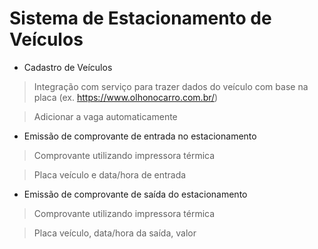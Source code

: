 # Sistema de Estacionamento de Veículos

* Cadastro de Veículos

> Integração com serviço para trazer dados do veículo com base na placa (ex. https://www.olhonocarro.com.br/)

> Adicionar a vaga automaticamente

* Emissão de comprovante de entrada no estacionamento

> Comprovante utilizando impressora térmica

> Placa veículo e data/hora de entrada

* Emissão de comprovante de saída do estacionamento

> Comprovante utilizando impressora térmica

> Placa veículo, data/hora da saída, valor
